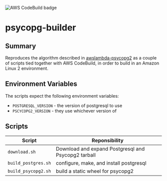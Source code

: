 ![AWS CodeBuild badge](https://codebuild.us-east-1.amazonaws.com/badges?uuid=eyJlbmNyeXB0ZWREYXRhIjoiS0J6TEU3VFJEVVArOEFjQThSaG5KUWlseDV1RzQ3ZVd5eUlBbDlzNHhVWWl2U2xhRzVPcktkVGE5aDJrQ2JpV3NuVUp5bk5pM3MrVG1lMkpjTnlBN1JnPSIsIml2UGFyYW1ldGVyU3BlYyI6InBuWTAvNUpXOS9zREJybXciLCJtYXRlcmlhbFNldFNlcmlhbCI6MX0%3D&branch=master)

# psycopg-builder

## Summary

Reproduces the algorithm described in [awslambda-psycopg2](https://github.com/jkehler/awslambda-psycopg2) as a couple
of scripts tied together with AWS CodeBuild, in order to build in an Amazon Linux 2 environment.

## Environment Variables

The scripts expect the following environment variables:

- `POSTGRESQL_VERSION` - the version of postgresql to use
- `PSCYCOPG2_VERSION` - they use whichever version of 

## Scripts

| Script | Reponsibility | 
|--------|---------------| 
| `download.sh` | Download and expand Postgresql and Psycopg2 tarball |
| `build_postgres.sh` | configure, make, and install postgresql |
| `build_psycopg2.sh` | build a static wheel for psycopg2 |

